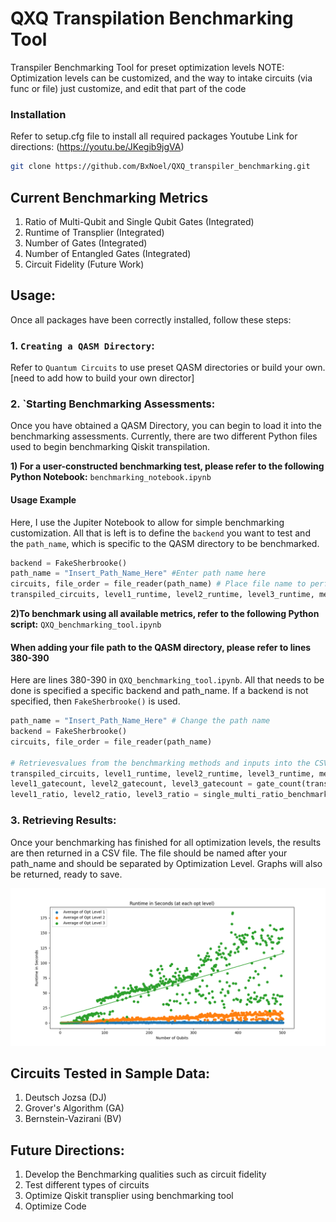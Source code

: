 # QXQ Transpilation Benchmarking Tool
Transpiler Benchmarking Tool for preset optimization levels
NOTE: Optimization levels can be customized, and the way to intake circuits (via func or file) just customize, and edit that part of the code

### Installation

Refer to setup.cfg file to install all required packages Youtube Link for directions: (https://youtu.be/JKegib9jgVA)

```bash
git clone https://github.com/BxNoel/QXQ_transpiler_benchmarking.git
```
## Current Benchmarking Metrics #
  1. Ratio of Multi-Qubit and Single Qubit Gates (Integrated)
  2. Runtime of Transplier (Integrated)
  3. Number of Gates (Integrated)
  4. Number of Entangled Gates (Integrated)
  5. Circuit Fidelity (Future Work)


## Usage: #
Once all packages have been correctly installed, follow these steps:
### 1. `Creating a QASM Directory`:
Refer to `Quantum Circuits` to use preset QASM directories or build your own. [need to add how to build your own director]


### 2. `Starting Benchmarking Assessments:
Once you have obtained a QASM Directory, you can begin to load it into the benchmarking assessments. Currently, there are two 
different Python files used to begin benchmarking Qiskit transpilation.  

**1) For a user-constructed benchmarking test, please refer to the following Python Notebook:**  `benchmarking_notebook.ipynb` 

#### Usage Example
Here, I use the Jupiter Notebook to allow for simple benchmarking customization. All that is left is to define the `backend` you want to test
and the `path_name`, which is specific to the QASM directory to be benchmarked. 


```python
backend = FakeSherbrooke()
path_name = "Insert_Path_Name_Here" #Enter path name here
circuits, file_order = file_reader(path_name) # Place file name to perform benchmarking test on runtime
transpiled_circuits, level1_runtime, level2_runtime, level3_runtime, mean_transpile_times_1, mean_transpile_times_2, mean_tra
```
**2)To benchmark using all available metrics, refer to the following Python script:** `QXQ_benchmarking_tool.ipynb`
#### When adding your file path to the QASM directory, please refer to lines 380-390

Here are lines 380-390 in `QXQ_benchmarking_tool.ipynb`. All that needs to be done is specified a specific backend and path_name. If a 
backend is not specified, then `FakeSherbrooke()` is used.  

```python
path_name = "Insert_Path_Name_Here" # Change the path name
backend = FakeSherbrooke()
circuits, file_order = file_reader(path_name)

# Retrievesvalues from the benchmarking methods and inputs into the CSV file
transpiled_circuits, level1_runtime, level2_runtime, level3_runtime, mean_transpile_times_1, mean_transpile_times_2, mean_transpile_times_3 = runtime_benchmarking(5, circuits, backend)
level1_gatecount, level2_gatecount, level3_gatecount = gate_count(transpiled_circuits)
level1_ratio, level2_ratio, level3_ratio = single_multi_ratio_benchmarking(transpiled_circuits)
```

### 3. Retrieving Results:
Once your benchmarking has finished for all optimization levels, the results are then returned in a CSV file. 
The file should be named after your path_name and should be separated by Optimization Level. Graphs will also be 
returned, ready to save. 

![inital plot](BV_500_Runtime.jpg)


## Circuits Tested in Sample Data: #
1. Deutsch Jozsa (DJ)
2. Grover's Algorithm (GA)
3. Bernstein-Vazirani (BV)


## Future Directions: #
1. Develop the Benchmarking qualities such as circuit fidelity
3. Test different types of circuits
4. Optimize Qiskit transplier using benchmarking tool
5. Optimize Code
